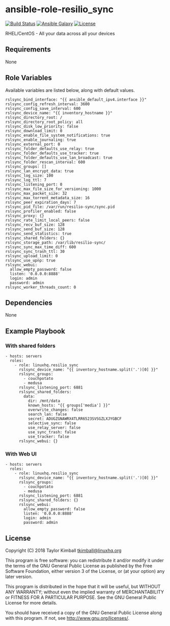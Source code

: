 # ansible-role-resilio_sync

[![Build Status](https://travis-ci.org/linuxhq/ansible-role-resilio_sync.svg?branch=master)](https://travis-ci.org/linuxhq/ansible-role-resilio_sync)
[![Ansible Galaxy](https://img.shields.io/badge/ansible--galaxy-resilio_sync-blue.svg?style=flat)](https://galaxy.ansible.com/linuxhq/resilio_sync)
[![License](https://img.shields.io/badge/license-GPLv3-brightgreen.svg?style=flat)](COPYING)

RHEL/CentOS - All your data across all your devices

## Requirements

None

## Role Variables

Available variables are listed below, along with default values.

    rslsync_bind_interface: "{{ ansible_default_ipv4.interface }}"
    rslsync_config_refresh_interval: 3600
    rslsync_config_save_interval: 600
    rslsync_device_name: "{{ inventory_hostname }}"
    rslsync_directory_root: /
    rslsync_directory_root_policy: all
    rslsync_disk_low_priority: false
    rslsync_download_limit: 0
    rslsync_enable_file_system_notifications: true
    rslsync_enable_journaling: true
    rslsync_external_port: 0
    rslsync_folder_defaults_use_relay: true
    rslsync_folder_defaults_use_tracker: true
    rslsync_folder_defaults_use_lan_broadcast: true
    rslsync_folder_rescan_interval: 600
    rslsync_groups: []
    rslsync_lan_encrypt_data: true
    rslsync_log_size: 100
    rslsync_log_ttl: 7
    rslsync_listening_port: 0
    rslsync_max_file_size_for_versioning: 1000
    rslsync_max_packet_size: 32
    rslsync_max_torrent_metadata_size: 16
    rslsync_peer_expiration_days: 7
    rslsync_pid_file: /var/run/resilio-sync/sync.pid
    rslsync_profiler_enabled: false
    rslsync_proxy: {}
    rslsync_rate_limit_local_peers: false
    rslsync_recv_buf_size: 128
    rslsync_send_buf_size: 128
    rslsync_send_statistics: true
    rslsync_shared_folders: {}
    rslsync_storage_path: /var/lib/resilio-sync/
    rslsync_sync_max_time_diff: 600
    rslsync_sync_trash_ttl: 30
    rslsync_upload_limit: 0
    rslsync_use_upnp: true
    rslsync_webui:
      allow_empty_password: false
      listen: '0.0.0.0:8888'
      login: admin
      password: admin
    rslsync_worker_threads_count: 0

## Dependencies

None

## Example Playbook

### With shared folders

    - hosts: servers
      roles:
        - role: linuxhq.resilio_sync
          rslsync_device_name: "{{ inventory_hostname.split('.')[0] }}"
          rslsync_groups:
            - couchpotato
            - medusa
          rslsync_listening_port: 6881
          rslsync_shared_folders:
            data:
              dir: /mnt/data
              known_hosts: "{{ groups['media'] }}"
              overwrite_changes: false
              search_lan: false
              secret: ADUGZGNAWRX4TLRR6523SVSGZLXJYGBCF
              selective_sync: false
              use_relay_server: false
              use_sync_trash: false
              use_tracker: false
          rslsync_webui: {}
                  
### With Web UI

    - hosts: servers
      roles:
        - role: linuxhq.resilio_sync
          rslsync_device_name: "{{ inventory_hostname.split('.')[0] }}"
          rslsync_groups:
            - couchpotato
            - medusa
          rslsync_listening_port: 6881
          rslsync_shared_folders: {}
          rslsync_webui:
            allow_empty_password: false
            listen: '0.0.0.0:8888'
            login: admin
            password: admin

## License

Copyright (C) 2018 Taylor Kimball <tkimball@linuxhq.org>

This program is free software: you can redistribute it and/or modify
it under the terms of the GNU General Public License as published by
the Free Software Foundation, either version 3 of the License, or
(at your option) any later version.

This program is distributed in the hope that it will be useful,
but WITHOUT ANY WARRANTY; without even the implied warranty of
MERCHANTABILITY or FITNESS FOR A PARTICULAR PURPOSE. See the
GNU General Public License for more details.

You should have received a copy of the GNU General Public License
along with this program. If not, see <http://www.gnu.org/licenses/>.
